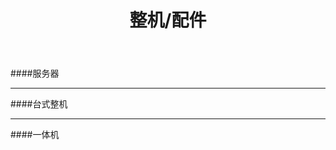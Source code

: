 ﻿---
layout: solution
title: "整机/配件"
categories: [solution]
---
####服务器
<hr/>
####台式整机
<hr/>
####一体机

